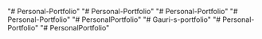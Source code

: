 "# Personal-Portfolio" 
"# Personal-Portfolio" 
"# Personal-Portfolio" 
"# Personal-Portfolio" 
"# PersonalPortfolio" 
"# Gauri-s-portfolio" 
"# Personal-Portfolio" 
"# PersonalPortfolio" 
